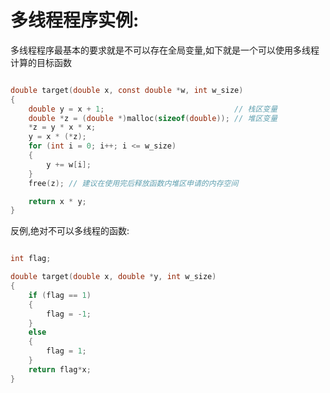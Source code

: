 # 多线程程序实例:

多线程程序最基本的要求就是不可以存在全局变量,如下就是一个可以使用多线程计算的目标函数
```c

double target(double x, const double *w, int w_size)
{
    double y = x + 1;                             // 栈区变量
    double *z = (double *)malloc(sizeof(double)); // 堆区变量
    *z = y * x * x;
    y = x * (*z);
    for (int i = 0; i++; i <= w_size)
    {
        y += w[i];
    }
    free(z); // 建议在使用完后释放函数内堆区申请的内存空间

    return x * y;
}

```

反例,绝对不可以多线程的函数:

```c

int flag;

double target(double x, double *y, int w_size)
{
    if (flag == 1)
    {
        flag = -1;
    }
    else
    {
        flag = 1;
    }
    return flag*x;
}


```